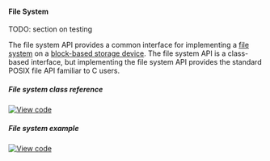 #### File System

TODO: section on testing

The file system API provides a common interface for implementing a [file system](https://en.wikipedia.org/wiki/File_system) on a [block-based storage device](block_device.md). The file system API is a class-based interface, but implementing the file system API provides the standard POSIX file API familiar to C users.

##### File system class reference

[![View code](https://www.mbed.com/embed/?type=library)](https://github.com/ARMmbed/mbed-os/blob/master/features/filesystem/FileSystem.h)

##### File system example

[![View code](https://www.mbed.com/embed/?url=https://github.com/armmbed/mbed-os-example-fat-filesystem)](https://github.com/armmbed/mbed-os-example-fat-filesystem)
